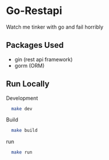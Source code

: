 # Go-Restapi

Watch me tinker with go and fail horribly

## Packages Used

- gin (rest api framework)
- gorm (ORM)

## Run Locally

Development

```bash
  make dev
```

Build

```bash
  make build
```

run

```bash
  make run
```
